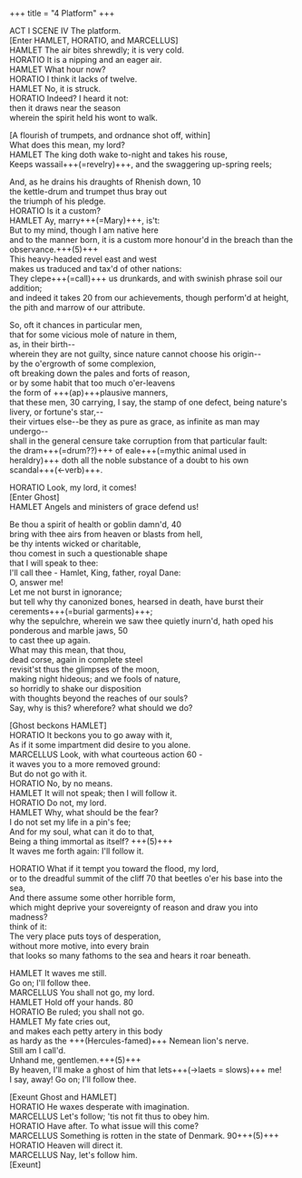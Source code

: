 +++
title = "4 Platform"
+++


ACT I SCENE IV 	The platform.	   
[Enter HAMLET, HORATIO, and MARCELLUS]  
HAMLET	The air bites shrewdly; it is very cold.  
HORATIO	It is a nipping and an eager air.  
HAMLET	What hour now?  
HORATIO	I think it lacks of twelve.  
HAMLET	No, it is struck.  
HORATIO	Indeed? I heard it not:  
then it draws near the season  
wherein the spirit held his wont to walk.  

[A flourish of trumpets, and ordnance shot off, within]  
What does this mean, my lord?  
HAMLET	The king doth wake to-night and takes his rouse,  
Keeps wassail+++(=revelry)+++, and the swaggering up-spring reels;  

And, as he drains his draughts of Rhenish down,	10  
the kettle-drum and trumpet thus bray out  
the triumph of his pledge.  
HORATIO	Is it a custom?  
HAMLET	Ay, marry+++(=Mary)+++, is't:  
But to my mind, though I am native here  
and to the manner born, it is a custom more honour'd in the breach than the observance.+++(5)+++  
This heavy-headed revel east and west  
makes us traduced and tax'd of other nations:  
They clepe+++(=call)+++ us drunkards, and with swinish phrase soil our addition;  
and indeed it takes	20 from our achievements, though perform'd at height,  
the pith and marrow of our attribute.  

So, oft it chances in particular men,  
that for some vicious mole of nature in them,  
as, in their birth--  
wherein they are not guilty, since nature cannot choose his origin--  
by the o'ergrowth of some complexion,  
oft breaking down the pales and forts of reason,  
or by some habit that too much o'er-leavens  
the form of +++(ap)+++plausive manners,  
that these men,	30 carrying, I say, the stamp of one defect, being nature's livery, or fortune's star,--  
their virtues else--be they as pure as grace, as infinite as man may undergo--  
shall in the general censure take corruption from that particular fault:  
the dram+++(=drum??)+++ of eale+++(=mythic animal used in heraldry)+++ doth all the noble substance of a doubt to his own scandal+++(←verb)+++.  

HORATIO	Look, my lord, it comes!  
[Enter Ghost]  
HAMLET	Angels and ministers of grace defend us!  

Be thou a spirit of health or goblin damn'd,	40  
bring with thee airs from heaven or blasts from hell,  
be thy intents wicked or charitable,  
thou comest in such a questionable shape  
that I will speak to thee:  
I'll call thee - Hamlet, King, father, royal Dane:  
O, answer me!  
Let me not burst in ignorance;  
but tell why thy canonized bones, hearsed in death, have burst their cerements+++(=burial garments)+++;  
why the sepulchre, wherein we saw thee quietly inurn'd, hath oped his ponderous and marble jaws,	50  
to cast thee up again.  
What may this mean, that thou,  
dead corse, again in complete steel  
revisit'st thus the glimpses of the moon,  
making night hideous; and we fools of nature,  
so horridly to shake our disposition  
with thoughts beyond the reaches of our souls?  
Say, why is this? wherefore? what should we do?  

[Ghost beckons HAMLET]  
HORATIO	It beckons you to go away with it,  
As if it some impartment did desire to you alone.  
MARCELLUS	Look, with what courteous action	60 -  
it waves you to a more removed ground:  
But do not go with it.  
HORATIO	No, by no means.  
HAMLET	It will not speak; then I will follow it.  
HORATIO	Do not, my lord.  
HAMLET	Why, what should be the fear?  
I do not set my life in a pin's fee;  
And for my soul, what can it do to that,  
Being a thing immortal as itself? +++(5)+++  
It waves me forth again: I'll follow it.  

HORATIO	What if it tempt you toward the flood, my lord,  
or to the dreadful summit of the cliff	70 that beetles o'er his base into the sea,  
And there assume some other horrible form,  
which might deprive your sovereignty of reason and draw you into madness?  
think of it:  
The very place puts toys of desperation,  
without more motive, into every brain  
that looks so many fathoms to the sea and hears it roar beneath.  

HAMLET	It waves me still.  
Go on; I'll follow thee.  
MARCELLUS	You shall not go, my lord.  
HAMLET	Hold off your hands.	80  
HORATIO	Be ruled; you shall not go.  
HAMLET	My fate cries out,  
and makes each petty artery in this body  
as hardy as the +++(Hercules-famed)+++ Nemean lion's nerve.  
Still am I call'd.  
Unhand me, gentlemen.+++(5)+++  
By heaven, I'll make a ghost of him that lets+++(→laets = slows)+++ me!  
I say, away! Go on; I'll follow thee.  

[Exeunt Ghost and HAMLET]  
HORATIO	He waxes desperate with imagination.  
MARCELLUS	Let's follow; 'tis not fit thus to obey him.  
HORATIO	Have after. To what issue will this come?  
MARCELLUS	Something is rotten in the state of Denmark.	90+++(5)+++  
HORATIO	Heaven will direct it.  
MARCELLUS	Nay, let's follow him.  
[Exeunt]  